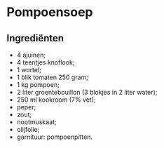 # Pompoensoep

## Ingrediënten

* 4 ajuinen;
* 4 teentjes knoflook;
* 1 wortel;
* 1 blik tomaten 250 gram;
* 1 kg pompoen;
* 2 liter groentebouillon (3 blokjes in 2 liter water);
* 250 ml kookroom (7% vet);
* peper;
* zout;
* nootmuskaat;
* olijfolie;
* garnituur: pompoenpitten.